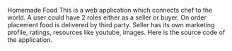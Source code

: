 Homemade Food
This is a web application which connects chef to the world. A user could have 2 roles either as a seller or buyer. On order placement food is delivered by third party. Seller has its own marketing profile, ratings, resources like youtube, images.
Here is the source code of the application.
